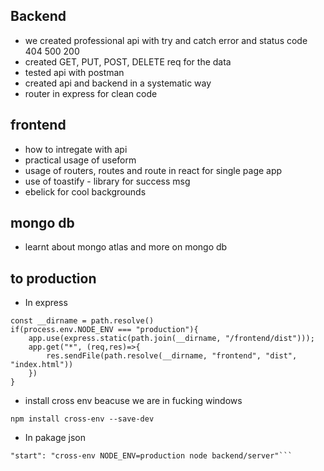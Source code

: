 ## Backend
- we created professional api with try and catch error and status code 404 500 200
- created GET, PUT, POST, DELETE req for the data 
- tested api with postman 
- created api and backend in a systematic way
- router in express for clean code

## frontend
- how to intregate with api 
- practical usage of useform 
- usage of routers, routes and route in react for single page app
- use of toastify - library for success msg
- ebelick for cool backgrounds

## mongo db
- learnt about mongo atlas and more on mongo db

## to production 
- In express 
```
const __dirname = path.resolve()
if(process.env.NODE_ENV === "production"){
    app.use(express.static(path.join(__dirname, "/frontend/dist")));
    app.get("*", (req,res)=>{
        res.sendFile(path.resolve(__dirname, "frontend", "dist", "index.html"))
    })
}
```

- install cross env beacuse we are in fucking windows
```
npm install cross-env --save-dev
``` 

- In pakage json
```"build": "npm install && npm install --prefix frontend && npm run build --prefix frontend",
"start": "cross-env NODE_ENV=production node backend/server"```
